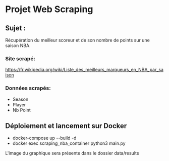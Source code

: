 # Projet Web Scraping
## Sujet :
Récupération du meilleur scoreur et de son nombre de points sur une saison NBA.

### Site scrapé:
https://fr.wikipedia.org/wiki/Liste_des_meilleurs_marqueurs_en_NBA_par_saison

### Données scrapés: 
- Season
- Player
- Nb Point

## Déploiement et lancement sur Docker
- docker-compose up --build -d
- docker exec scraping_nba_container python3 main.py

L'image du graphique sera présente dans le dossier data/results